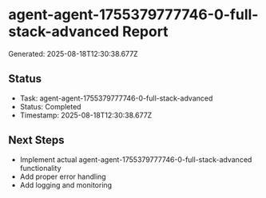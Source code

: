 # agent-agent-1755379777746-0-full-stack-advanced Report

Generated: 2025-08-18T12:30:38.677Z

## Status
- Task: agent-agent-1755379777746-0-full-stack-advanced
- Status: Completed
- Timestamp: 2025-08-18T12:30:38.677Z

## Next Steps
- Implement actual agent-agent-1755379777746-0-full-stack-advanced functionality
- Add proper error handling
- Add logging and monitoring
